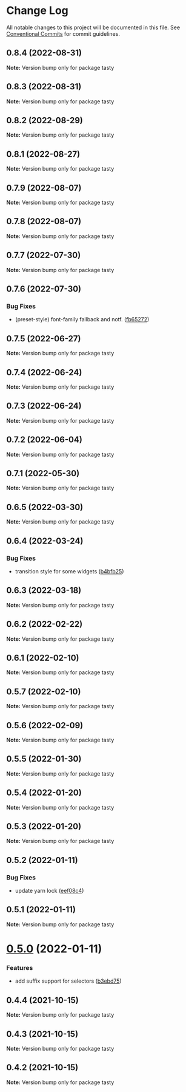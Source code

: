 # Change Log

All notable changes to this project will be documented in this file.
See [Conventional Commits](https://conventionalcommits.org) for commit guidelines.

## 0.8.4 (2022-08-31)

**Note:** Version bump only for package tasty





## 0.8.3 (2022-08-31)

**Note:** Version bump only for package tasty





## 0.8.2 (2022-08-29)

**Note:** Version bump only for package tasty





## 0.8.1 (2022-08-27)

**Note:** Version bump only for package tasty

## 0.7.9 (2022-08-07)

**Note:** Version bump only for package tasty

## 0.7.8 (2022-08-07)

**Note:** Version bump only for package tasty

## 0.7.7 (2022-07-30)

**Note:** Version bump only for package tasty

## 0.7.6 (2022-07-30)

### Bug Fixes

- (preset-style) font-family fallback and notf. ([fb65272](https://github.com/OutpostHQ/tasty/commit/fb652720514e75331638be980c85d3cc5f49614b))

## 0.7.5 (2022-06-27)

**Note:** Version bump only for package tasty

## 0.7.4 (2022-06-24)

**Note:** Version bump only for package tasty

## 0.7.3 (2022-06-24)

**Note:** Version bump only for package tasty

## 0.7.2 (2022-06-04)

**Note:** Version bump only for package tasty

## 0.7.1 (2022-05-30)

**Note:** Version bump only for package tasty

## 0.6.5 (2022-03-30)

**Note:** Version bump only for package tasty

## 0.6.4 (2022-03-24)

### Bug Fixes

- transition style for some widgets ([b4bfb25](https://github.com/OutpostHQ/tasty/commit/b4bfb25f989e693374a63dea3e074c2d657efadb))

## 0.6.3 (2022-03-18)

**Note:** Version bump only for package tasty

## 0.6.2 (2022-02-22)

**Note:** Version bump only for package tasty

## 0.6.1 (2022-02-10)

**Note:** Version bump only for package tasty

## 0.5.7 (2022-02-10)

**Note:** Version bump only for package tasty

## 0.5.6 (2022-02-09)

**Note:** Version bump only for package tasty

## 0.5.5 (2022-01-30)

**Note:** Version bump only for package tasty

## 0.5.4 (2022-01-20)

**Note:** Version bump only for package tasty

## 0.5.3 (2022-01-20)

**Note:** Version bump only for package tasty

## 0.5.2 (2022-01-11)

### Bug Fixes

- update yarn lock ([eef08c4](https://github.com/OutpostHQ/tasty/commit/eef08c497e09376966846079465459fc9efa6603))

## 0.5.1 (2022-01-11)

**Note:** Version bump only for package tasty

# [0.5.0](https://github.com/OutpostHQ/tasty/compare/v0.4.4...v0.5.0) (2022-01-11)

### Features

- add suffix support for selectors ([b3ebd75](https://github.com/OutpostHQ/tasty/commit/b3ebd75cefc25ff4325fc72e01db51687bbb1476))

## 0.4.4 (2021-10-15)

**Note:** Version bump only for package tasty

## 0.4.3 (2021-10-15)

**Note:** Version bump only for package tasty

## 0.4.2 (2021-10-15)

**Note:** Version bump only for package tasty
